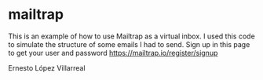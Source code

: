 # mailtrap

This is an example of how to use Mailtrap as a virtual inbox. I used this code to simulate the structure of some emails I had to send.
Sign up in this page to get your user and password https://mailtrap.io/register/signup 

Ernesto López Villarreal
